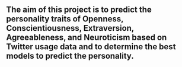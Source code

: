
                          
## The aim of this project is to predict the personality traits of Openness, Conscientiousness, Extraversion, Agreeableness, and Neuroticism based on Twitter usage data and to determine the best models to predict the personality.                          
